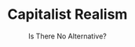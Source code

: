 ---
title: "Capitalist Realism"
slug: "capitalist-realism"
subtitle: "Is There No Alternative?"
publisher: "Zero Books"
published: "2009"
asin: "1846943175"
authors: 
  - mark-fisher
started: "2011-04-28"
start_year: "2011"
finished: "2011-04-28"
---